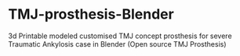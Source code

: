 # TMJ-prosthesis-Blender
3d Printable modeled customised TMJ concept prosthesis for severe Traumatic Ankylosis case in Blender
(Open source TMJ Prosthesis)
